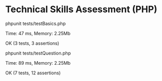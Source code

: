 Technical Skills Assessment (PHP)
=================================

phpunit tests/testBasics.php

Time: 47 ms, Memory: 2.25Mb

OK (3 tests, 3 assertions)


phpunit tests/testQuestion.php

Time: 89 ms, Memory: 2.25Mb

OK (7 tests, 12 assertions)